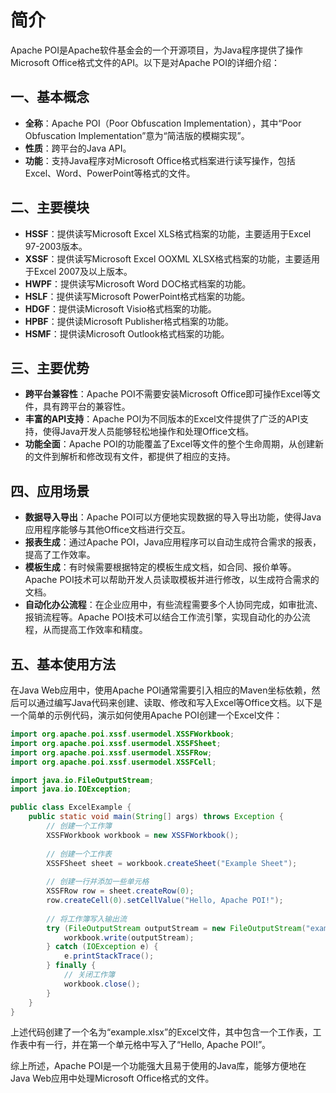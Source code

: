 # 简介

Apache POI是Apache软件基金会的一个开源项目，为Java程序提供了操作Microsoft Office格式文件的API。以下是对Apache POI的详细介绍：

## 一、基本概念

* **全称**：Apache POI（Poor Obfuscation Implementation），其中“Poor Obfuscation Implementation”意为“简洁版的模糊实现”。
* **性质**：跨平台的Java API。
* **功能**：支持Java程序对Microsoft Office格式档案进行读写操作，包括Excel、Word、PowerPoint等格式的文件。

## 二、主要模块

* **HSSF**：提供读写Microsoft Excel XLS格式档案的功能，主要适用于Excel 97-2003版本。
* **XSSF**：提供读写Microsoft Excel OOXML XLSX格式档案的功能，主要适用于Excel 2007及以上版本。
* **HWPF**：提供读写Microsoft Word DOC格式档案的功能。
* **HSLF**：提供读写Microsoft PowerPoint格式档案的功能。
* **HDGF**：提供读Microsoft Visio格式档案的功能。
* **HPBF**：提供读Microsoft Publisher格式档案的功能。
* **HSMF**：提供读Microsoft Outlook格式档案的功能。

## 三、主要优势

* **跨平台兼容性**：Apache POI不需要安装Microsoft Office即可操作Excel等文件，具有跨平台的兼容性。
* **丰富的API支持**：Apache POI为不同版本的Excel文件提供了广泛的API支持，使得Java开发人员能够轻松地操作和处理Office文档。
* **功能全面**：Apache POI的功能覆盖了Excel等文件的整个生命周期，从创建新的文件到解析和修改现有文件，都提供了相应的支持。

## 四、应用场景

* **数据导入导出**：Apache POI可以方便地实现数据的导入导出功能，使得Java应用程序能够与其他Office文档进行交互。
* **报表生成**：通过Apache POI，Java应用程序可以自动生成符合需求的报表，提高了工作效率。
* **模板生成**：有时候需要根据特定的模板生成文档，如合同、报价单等。Apache POI技术可以帮助开发人员读取模板并进行修改，以生成符合需求的文档。
* **自动化办公流程**：在企业应用中，有些流程需要多个人协同完成，如审批流、报销流程等。Apache POI技术可以结合工作流引擎，实现自动化的办公流程，从而提高工作效率和精度。

## 五、基本使用方法

在Java Web应用中，使用Apache POI通常需要引入相应的Maven坐标依赖，然后可以通过编写Java代码来创建、读取、修改和写入Excel等Office文档。以下是一个简单的示例代码，演示如何使用Apache POI创建一个Excel文件：

```java
import org.apache.poi.xssf.usermodel.XSSFWorkbook;
import org.apache.poi.xssf.usermodel.XSSFSheet;
import org.apache.poi.xssf.usermodel.XSSFRow;
import org.apache.poi.xssf.usermodel.XSSFCell;

import java.io.FileOutputStream;
import java.io.IOException;

public class ExcelExample {
    public static void main(String[] args) throws Exception {
        // 创建一个工作簿
        XSSFWorkbook workbook = new XSSFWorkbook();
        
        // 创建一个工作表
        XSSFSheet sheet = workbook.createSheet("Example Sheet");
        
        // 创建一行并添加一些单元格
        XSSFRow row = sheet.createRow(0);
        row.createCell(0).setCellValue("Hello, Apache POI!");
        
        // 将工作簿写入输出流
        try (FileOutputStream outputStream = new FileOutputStream("example.xlsx")) {
            workbook.write(outputStream);
        } catch (IOException e) {
            e.printStackTrace();
        } finally {
            // 关闭工作簿
            workbook.close();
        }
    }
}
```

上述代码创建了一个名为“example.xlsx”的Excel文件，其中包含一个工作表，工作表中有一行，并在第一个单元格中写入了“Hello, Apache POI!”。

综上所述，Apache POI是一个功能强大且易于使用的Java库，能够方便地在Java Web应用中处理Microsoft Office格式的文件。
